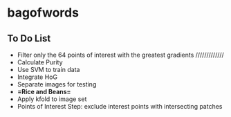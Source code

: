 # bagofwords



## To Do List
- Filter only the 64 points of interest with the greatest gradients /////////////
- Calculate Purity
- Use SVM to train data
- Integrate HoG
- Separate images for testing
- **=Rice and Beans=**
- Apply kfold to image set
- Points of Interest Step: exclude interest points with intersecting patches
